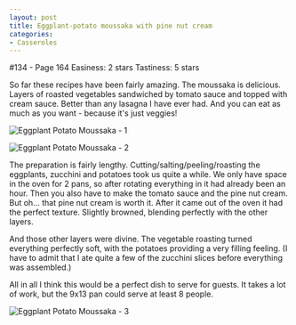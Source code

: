 ```yaml
---
layout: post
title: Eggplant-potato moussaka with pine nut cream
categories:
- Casseroles
---
```


#134 - Page 164
Easiness: 2 stars
Tastiness: 5 stars

So far these recipes have been fairly amazing. The moussaka is delicious. Layers of roasted vegetables sandwiched by tomato sauce and topped with cream sauce. Better than any lasagna I have ever had. And you can eat as much as you want - because it's just veggies!

![Eggplant Potato Moussaka - 1](https://lh6.googleusercontent.com/-4YM1vpSY2YU/TqMbxdRtL7I/AAAAAAAAj3Q/yQcMcZ4JrlI/s640/IMG_0592.jpg)

![Eggplant Potato Moussaka - 2](https://lh6.googleusercontent.com/-lLn-r7VXL98/TqMb2xJTSfI/AAAAAAAAj3Y/ULmYVk0UVsg/s640/IMG_0600.jpg)

The preparation is fairly lengthy. Cutting/salting/peeling/roasting the eggplants, zucchini and potatoes took us quite a while. We only have space in the oven for 2 pans, so after rotating everything in it had already been an hour. Then you also have to make the tomato sauce and the pine nut cream. But oh... that pine nut cream is worth it. After it came out of the oven it had the perfect texture. Slightly browned, blending perfectly with the other layers.

And those other layers were divine. The vegetable roasting turned everything perfectly soft, with the potatoes providing a very filling feeling. (I have to admit that I ate quite a few of the zucchini slices before everything was assembled.)

All in all I think this would be a perfect dish to serve for guests. It takes a lot of work, but the 9x13 pan could serve at least 8 people.

![Eggplant Potato Moussaka - 3](https://lh3.googleusercontent.com/-HAmCURm5di4/TqMb8zAEUvI/AAAAAAAAj3k/bibZrPixihI/s640/IMG_0607.jpg)
